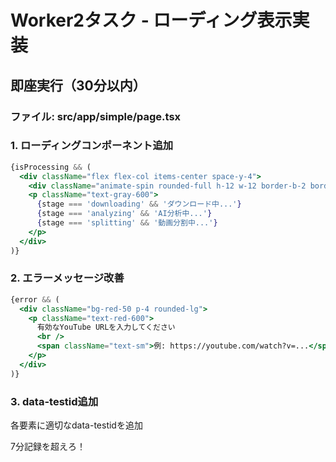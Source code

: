 # Worker2タスク - ローディング表示実装

## 即座実行（30分以内）

### ファイル: src/app/simple/page.tsx

### 1. ローディングコンポーネント追加
```jsx
{isProcessing && (
  <div className="flex flex-col items-center space-y-4">
    <div className="animate-spin rounded-full h-12 w-12 border-b-2 border-blue-500" />
    <p className="text-gray-600">
      {stage === 'downloading' && 'ダウンロード中...'}
      {stage === 'analyzing' && 'AI分析中...'}
      {stage === 'splitting' && '動画分割中...'}
    </p>
  </div>
)}
```

### 2. エラーメッセージ改善
```jsx
{error && (
  <div className="bg-red-50 p-4 rounded-lg">
    <p className="text-red-600">
      有効なYouTube URLを入力してください
      <br />
      <span className="text-sm">例: https://youtube.com/watch?v=...</span>
    </p>
  </div>
)}
```

### 3. data-testid追加
各要素に適切なdata-testidを追加

7分記録を超えろ！